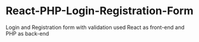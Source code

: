 # React-PHP-Login-Registration-Form
Login and Registration form with validation used React as front-end and PHP as back-end
